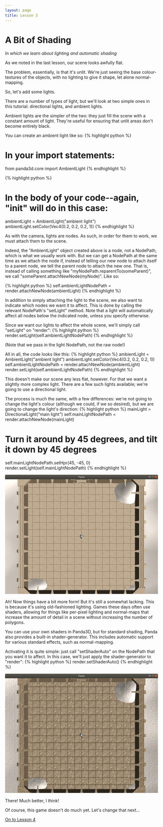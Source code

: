 ```yaml
---
layout: page
title: Lesson 3
---
```

A Bit of Shading
=
_In which we learn about lighting and automatic shading_

As we noted in the last lesson, our scene looks awfully flat.

The problem, essentially, is that it's unlit. We're just seeing the base colour-textures of the objects, with no lighting to give it shape, let alone normal-mapping.

So, let's add some lights.

There are a number of types of light, but we'll look at two simple ones in this tutorial: directional lights, and ambient lights.

Ambient lights are the simpler of the two: they just fill the scene with a constant amount of light. They're useful for ensuring that unlit areas don't become entirely black.

You can create an ambient light like so:
{% highlight python %}
# In your import statements:
from panda3d.core import AmbientLight
{% endhighlight %}

{% highlight python %}
# In the body of your code--again, "__init__" will do in this case:
ambientLight = AmbientLight("ambient light")
ambientLight.setColor(Vec4(0.2, 0.2, 0.2, 1))
{% endhighlight %}

As with the camera, lights are nodes. As such, in order for them to work, we must attach them to the scene.

Indeed, the "AmbientLight" object created above is a node, not a NodePath, which is what we usually work with. But we can get a NodePath at the same time as we attach the node if, instead of telling our new node to attach itself to a parent node, we tell the parent node to attach the new one. That is, instead of calling something like "myNodePath.reparentTo(someParent)", we call "someParent.attachNewNode(myNode)". Like so:

{% highlight python %}
self.ambientLightNodePath = render.attachNewNode(ambientLight)
{% endhighlight %}

In addition to simply attaching the light to the scene, we also want to indicate which nodes we want it to affect. This is done by calling the relevant NodePath's "setLight" method. Note that a light will automatically affect all nodes below the indicated node, unless you specify otherwise.

Since we want our lights to affect the whole scene, we'll simply call "setLight" on "render":
{% highlight python %}
render.setLight(self.ambientLightNodePath)
{% endhighlight %}

(Note that we pass in the light NodePath, not the raw node!)

All in all, the code looks like this:
{% highlight python %}
ambientLight = AmbientLight("ambient light")
ambientLight.setColor(Vec4(0.2, 0.2, 0.2, 1))
self.ambientLightNodePath = render.attachNewNode(ambientLight)
render.setLight(self.ambientLightNodePath)
{% endhighlight %}

This doesn't make our scene any less flat, however. For that we want a slightly more complex light. There are a few such lights available; we're going to use a directional light.

The process is much the same, with a few differences: we're not going to change the light's colour (although we could, if we so desired), but we are going to change the light's direction:
{% highlight python %}
mainLight = DirectionalLight("main light")
self.mainLightNodePath = render.attachNewNode(mainLight)
# Turn it around by 45 degrees, and tilt it down by 45 degrees
self.mainLightNodePath.setHpr(45, -45, 0)
render.setLight(self.mainLightNodePath)
{% endhighlight %}

![Old-fashioned lighting](images/oldLighting.png "There's lighting now--but it's not very good...")

Ah! Now things have a bit more form! But it's still a somewhat lacking. This is because it's using old-fashioned lighting. Games these days often use shaders, allowing for things like per-pixel lighting and normal-maps that increase the amount of detail in a scene without increasing the number of polygons.

You can use your own shaders in Panda3D, but for standard shading, Panda also provides a built-in shader-generator. This includes automatic support for various standard effects, such as normal-mapping.

Activating it is quite simple: just call "setShaderAuto" on the NodePath that you want it to affect. In this case, we'll just apply the shader-generator to "render":
{% highlight python %}
render.setShaderAuto()
{% endhighlight %}

![Normal-mapped, per-pixel lighting](images/normalMapped.png "Much more detailed and interesting to look at!")

There! Much better, I think!

Of course, this game doesn't do much yet. Let's change that next...

[On to Lesson 4][next]

[next]: tut_lesson4.html
